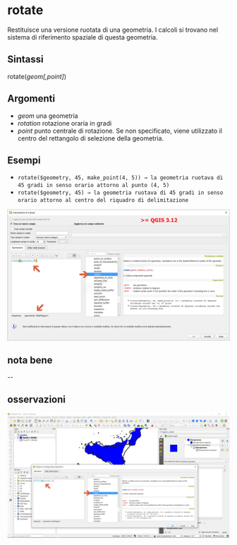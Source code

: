 # rotate

Restituisce una versione ruotata di una geometria. I calcoli si trovano nel sistema di riferimento spaziale di questa geometria.

## Sintassi

rotate(_geom[,point]_)

## Argomenti

* _geom_ una geometria
* _rotation_ rotazione oraria in gradi
* _point_ punto centrale di rotazione. Se non specificato, viene utilizzato il centro del rettangolo di selezione della geometria.

## Esempi

* `rotate($geometry, 45, make_point(4, 5)) → la geometria ruotava di 45 gradi in senso orario attorno al punto (4, 5)`
* `rotate($geometry, 45) → la geometria ruotava di 45 gradi in senso orario attorno al centro del riquadro di delimitazione`

![](../../img/geometria/rotate/rotate1.png)

## nota bene

--

## osservazioni

![screen](../../img/novita_312/Image03.png)
